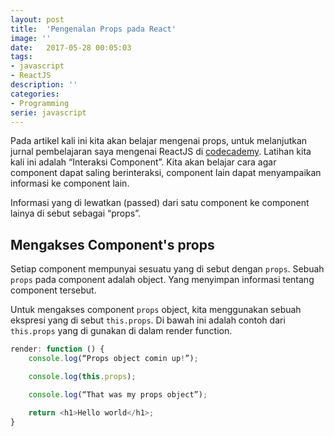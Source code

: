 ```yaml
---
layout: post
title:  'Pengenalan Props pada React'
image: ''
date:   2017-05-28 00:05:03
tags:
- javascript
- ReactJS
description: ''
categories:
- Programming
serie: javascript
---
```


Pada artikel kali ini kita akan belajar mengenai props, untuk melanjutkan jurnal pembelajaran saya mengenai ReactJS di [codecademy](https://www.codecademy.com/learn/react-101). Latihan kita kali ini adalah “Interaksi Component”. Kita akan belajar cara agar component dapat saling berinteraksi, component lain dapat menyampaikan informasi ke component lain.

Informasi yang di lewatkan (passed) dari satu component ke component lainya di sebut sebagai “props”.

## Mengakses Component's props

Setiap component mempunyai sesuatu yang di sebut dengan `props`. Sebuah `props` pada component adalah object. Yang menyimpan informasi tentang component tersebut.

Untuk mengakses component `props` object, kita menggunakan sebuah ekspresi yang di sebut `this.props`. Di bawah ini adalah contoh dari `this.props` yang di gunakan di dalam render function.

```javascript
render: function () {
    console.log(“Props object comin up!”);

    console.log(this.props);

    console.log(“That was my props object”);

    return <h1>Hello world</h1>;
}
```
